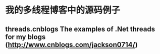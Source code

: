 # 我的多线程博客中的源码例子
## threads.cnblogs The examples of .Net threads for my blogs (http://www.cnblogs.com/jackson0714/)
